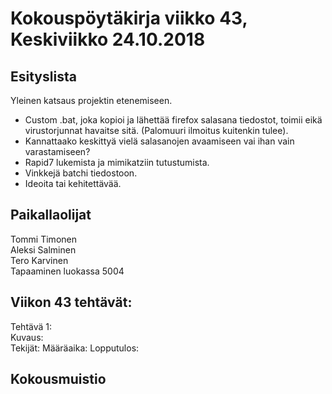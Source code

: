 # Kokouspöytäkirja viikko 43, Keskiviikko 24.10.2018  

## Esityslista  
Yleinen katsaus projektin etenemiseen.  
* Custom .bat, joka kopioi ja lähettää firefox salasana tiedostot, toimii eikä virustorjunnat havaitse sitä. (Palomuuri ilmoitus kuitenkin tulee).  
* Kannattaako keskittyä vielä salasanojen avaamiseen vai ihan vain varastamiseen?  
* Rapid7 lukemista ja mimikatziin tutustumista.  
* Vinkkejä batchi tiedostoon.  
* Ideoita tai kehitettävää.  
  
## Paikallaolijat
Tommi Timonen  
Aleksi Salminen  
Tero Karvinen  
Tapaaminen luokassa 5004  

  
## Viikon 43 tehtävät:  

Tehtävä 1:  
Kuvaus:  
Tekijät: 
Määräaika: 
Lopputulos: 





## Kokousmuistio



